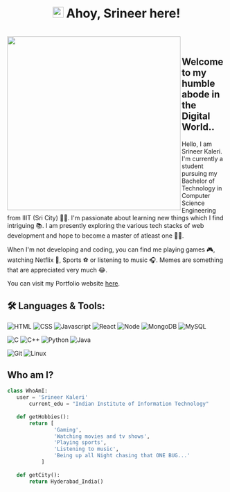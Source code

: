 <h1 align="center"><img src="https://media.giphy.com/media/hvRJCLFzcasrR4ia7z/giphy.gif" width="25px"> Ahoy, Srineer here! </h1>

</br>
<img align="left" width="400" src="https://i.pinimg.com/originals/e4/26/70/e426702edf874b181aced1e2fa5c6cde.gif">
</br>

## Welcome to my humble abode in the Digital World..
Hello, I am Srineer Kaleri. I'm currently a student pursuing my Bachelor of Technology in Computer Science Engineering from IIIT (Sri City) 🧑‍🎓. 
I'm passionate about learning new things which I find intriguing 📚. I am presently exploring the various tech stacks of web development and hope to become a master of atleast one 👨‍💻. 

When I'm not developing and coding, you can find me playing games 🎮, watching Netflix 🍿, Sports ⚽ or listening to music 🎧.
Memes are something that are appreciated very much 😂.

You can visit my Portfolio website <a href="https://srineer-kaleri.netlify.app/" target="_blank">here</a>.

## 🛠️ **Languages & Tools:**

![HTML](https://img.shields.io/badge/html%20-%23E34F26.svg?&style=for-the-badge&logo=html5&logoColor=white)
![CSS](https://img.shields.io/badge/css%20-%231572B6.svg?&style=for-the-badge&logo=css3&logoColor=white)
![Javascript](https://img.shields.io/badge/-Javascript-ffb400?style=for-the-badge&logo=javascript&logoColor=ffff3f)
![React](https://img.shields.io/badge/React-20232A?style=for-the-badge&logo=react&logoColor=61DAFB)
![Node](https://img.shields.io/badge/-Node-blue?style=for-the-badge&logo=node.js)
![MongoDB](https://img.shields.io/badge/-MongoDB-green?style=for-the-badge&logo=mongodb)
![MySQL](https://img.shields.io/badge/-MySQL-eeeeee?style=for-the-badge&logo=mysql)

![C](https://img.shields.io/badge/C-00599C?style=for-the-badge&logo=c&logoColor=white)
![C++](https://img.shields.io/badge/c++%20-%2300599C.svg?&style=for-the-badge&logo=c%2B%2B&ogoColor=white)
![Python](https://img.shields.io/badge/-Python-red?style=for-the-badge&logo=python)
![Java](https://img.shields.io/badge/-Java-ffb400?style=for-the-badge&logo=java&logoColor=ffff3f)

![Git](https://img.shields.io/badge/git%20-%23F05033.svg?&style=for-the-badge&logo=git&logoColor=white)
![Linux](https://img.shields.io/badge/-linux-772953?style=for-the-badge&logo=linux)

 
 ## Who am I?
 ```python
 class WhoAmI:
 	user = 'Srineer Kaleri'
		current_edu = "Indian Institute of Information Technology"
      
	def getHobbies():
		return [
				'Gaming',
				'Watching movies and tv shows',
				'Playing sports',
				'Listening to music',
				'Being up all Night chasing that ONE BUG...'
			]
    
	def getCity():
		return Hyderabad_India()
	
 ```
 
 <!---
 ## Link Tree
 ![Srineer's github stats](https://github-readme-stats.vercel.app/api?username=srineere&show_icons=true&hide=[%22issues%22]) 
 --->

<!---
srineere/srineere is a ✨ special ✨ repository because its `README.md` (this file) appears on your GitHub profile.
You can click the Preview link to take a look at your changes.
--->
